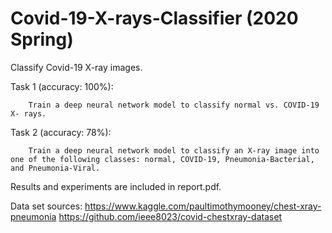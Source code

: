 # Covid-19-X-rays-Classifier (2020 Spring)


Classify Covid-19 X-ray images. 

Task 1 (accuracy: 100%):

        Train a deep neural network model to classify normal vs. COVID-19 X- rays.
  
Task 2 (accuracy: 78%): 

        Train a deep neural network model to classify an X-ray image into one of the following classes: normal, COVID-19, Pneumonia-Bacterial, and Pneumonia-Viral.


Results and experiments are included in report.pdf. 

  
Data set sources:
  https://www.kaggle.com/paultimothymooney/chest-xray-pneumonia
  https://github.com/ieee8023/covid-chestxray-dataset
